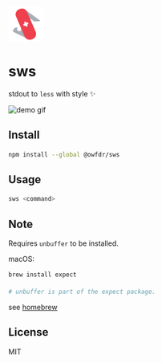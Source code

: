 <img src="./asset/sws_logo.png" alt="logo" width="70">

# sws

stdout to `less` with style ✨

![demo gif](asset/sws-demo.gif)

## Install

```bash
npm install --global @owfdr/sws
```

## Usage

```bash
sws <command>
```

## Note

Requires `unbuffer` to be installed.

macOS:

```bash
brew install expect

# unbuffer is part of the expect package.
```

see [homebrew](https://formulae.brew.sh/formula/expect)

## License

MIT
